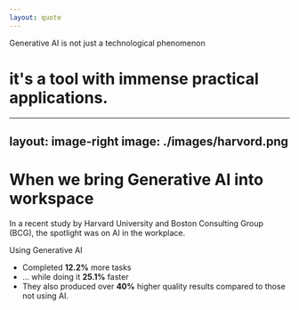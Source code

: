 ```yaml
---
layout: quote
---
```


Generative AI is not just a technological phenomenon
<div v-click>
    <h1>it's a tool with immense practical applications.</h1>
</div>

---
layout: image-right
image: ./images/harvord.png
---

# When we bring Generative AI into workspace

In a recent study by Harvard University and Boston Consulting Group (BCG), the spotlight was on AI in the workplace.

<div v-click>Using Generative AI</div>

<v-clicks>

- Completed **12.2%** more tasks
- ... while doing it **25.1%** faster
- They also produced over **40%** higher quality results compared to those not using AI.

</v-clicks>
